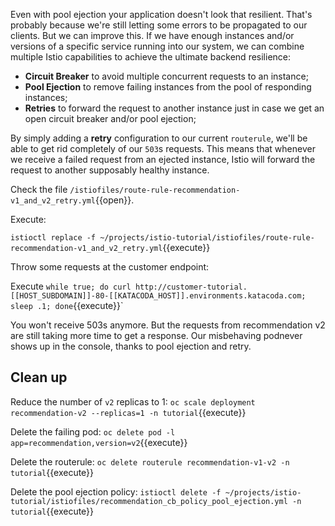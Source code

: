 Even with pool ejection your application doesn't look that resilient. That's probably because we're still letting some errors to be propagated to our clients. But we can improve this. If we have enough instances and/or versions of a specific service running into our system, we can combine multiple Istio capabilities to achieve the ultimate backend resilience:

- **Circuit Breaker** to avoid multiple concurrent requests to an instance;
- **Pool Ejection** to remove failing instances from the pool of responding instances;
- **Retries** to forward the request to another instance just in case we get an open circuit breaker and/or pool ejection;

By simply adding a **retry** configuration to our current `routerule`, we'll be able to get rid completely of our `503`s requests. This means that whenever we receive a failed request from an ejected instance, Istio will forward the request to another supposably healthy instance.

Check the file `/istiofiles/route-rule-recommendation-v1_and_v2_retry.yml`{{open}}.

Execute:

`istioctl replace -f ~/projects/istio-tutorial/istiofiles/route-rule-recommendation-v1_and_v2_retry.yml`{{execute}}

Throw some requests at the customer endpoint:

Execute `while true; do curl http://customer-tutorial.[[HOST_SUBDOMAIN]]-80-[[KATACODA_HOST]].environments.katacoda.com; sleep .1; done`{{execute}}`

You won't receive 503s anymore. But the requests from recommendation v2 are still taking more time to get a response. Our misbehaving podnever shows up in the console, thanks to pool ejection and retry.

## Clean up

Reduce the number of `v2` replicas to 1: `oc scale deployment recommendation-v2 --replicas=1 -n tutorial`{{execute}}

Delete the failing pod: `oc delete pod -l app=recommendation,version=v2`{{execute}}

Delete the routerule: `oc delete routerule recommendation-v1-v2 -n tutorial`{{execute}}

Delete the pool ejection policy: `istioctl delete -f ~/projects/istio-tutorial/istiofiles/recommendation_cb_policy_pool_ejection.yml -n tutorial`{{execute}}